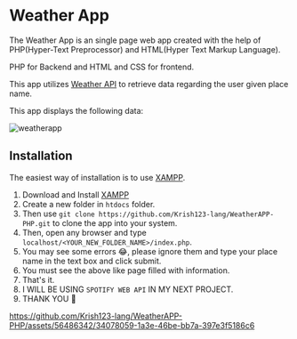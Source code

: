 # Weather App
The Weather App is an single page web app created with the help of PHP(Hyper-Text Preprocessor) and HTML(Hyper Text Markup Language).


PHP for Backend and HTML and CSS for frontend. 

This app utilizes [Weather API](https://www.weatherapi.com/docs/) to retrieve data regarding the user given place name.

This app displays the following data:

![weatherapp](https://github.com/Krish123-lang/WeatherAPP-PHP/assets/56486342/dc78788f-e759-46fe-b319-5a6866d2f843)

## Installation
The easiest way of installation is to use [XAMPP](https://www.apachefriends.org/).
1. Download and Install [XAMPP](https://www.apachefriends.org/)
2. Create a new folder in `htdocs` folder.
3. Then use `git clone https://github.com/Krish123-lang/WeatherAPP-PHP.git` to clone the app into your system.
4. Then, open any browser and type `localhost/<YOUR_NEW_FOLDER_NAME>/index.php`.
5. You may see some errors 😂, please ignore them and type your place name in the text box and click submit.
6. You must see the above like page filled with information.
7. That's it.
8. I WILL BE USING `SPOTIFY WEB API` IN MY NEXT PROJECT. 
9. THANK YOU 🙏

https://github.com/Krish123-lang/WeatherAPP-PHP/assets/56486342/34078059-1a3e-46be-bb7a-397e3f5186c6



